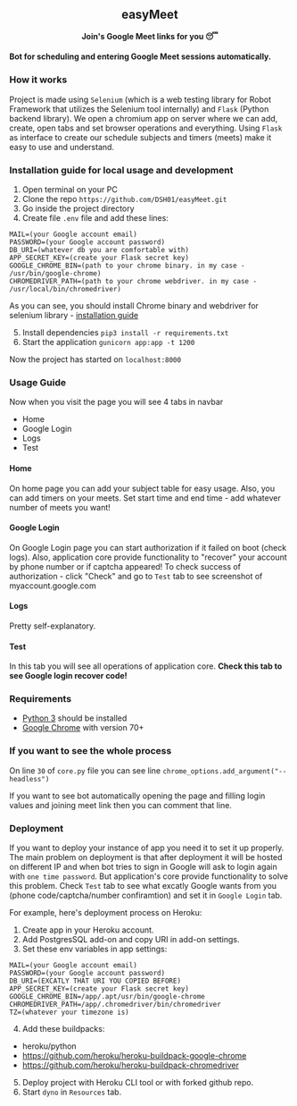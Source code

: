 <h2 align="center">easyMeet</h2>
<p align="center"><b>Join's Google Meet links for you 😴</b></p>

#### Bot for scheduling and entering Google Meet sessions automatically.

### How it works
Project is made using `Selenium` (which is a web testing library for Robot Framework that utilizes the Selenium tool internally) and `Flask` (Python backend library). We open a chromium app on server where we can add, create, open tabs and set browser operations and everything.
Using `Flask` as interface to create our schedule subjects and timers (meets) make it easy to use and understand.

### Installation guide for local usage and development
1. Open terminal on your PC
2. Clone the repo `https://github.com/DSH01/easyMeet.git`
3. Go inside the project directory
4. Create file `.env` file and add these lines:
```
MAIL=(your Google account email)
PASSWORD=(your Google account password)
DB_URI=(whatever db you are comfortable with)
APP_SECRET_KEY=(create your Flask secret key)
GOOGLE_CHROME_BIN=(path to your chrome binary. in my case - /usr/bin/google-chrome)
CHROMEDRIVER_PATH=(path to your chrome webdriver. in my case - /usr/local/bin/chromedriver)
```
As you can see, you should install Chrome binary and webdriver for selenium library - [installation guide](https://chromedriver.chromium.org/getting-started)

5. Install dependencies `pip3 install -r requirements.txt`
6. Start the application `gunicorn app:app -t 1200`

Now the project has started on `localhost:8000`


### Usage Guide
Now when you visit the page you will see 4 tabs in navbar 
- Home
- Google Login
- Logs
- Test

#### Home
On home page you can add your subject table for easy usage.
Also, you can add timers on your meets. Set start time and end time - add whatever number of meets you want!

#### Google Login
On Google Login page you can start authorization if it failed on boot (check logs).
Also, application core provide functionality to "recover" your account by phone number or if captcha appeared!
To check success of authorization - click "Check" and go to `Test` tab to see screenshot of myaccount.google.com

#### Logs
Pretty self-explanatory.

#### Test
In this tab you will see all operations of application core. **Check this tab to see Google login recover code!**


### Requirements
- [Python 3](https://www.python.org/downloads/) should be installed
- [Google Chrome](https://www.google.com/intl/en_in/chrome/) with version 70+


### If you want to see the whole process
On line `30` of `core.py` file you can see line `chrome_options.add_argument("--headless")`

If you want to see bot automatically opening the page and filling login values and joining meet link then you can comment that line.


### Deployment

If you want to deploy your instance of app you need it to set it up properly.
The main problem on deployment is that after deployment it will be hosted on different IP and when bot tries to sign in Google will ask to login again with `one time password`.
But application's core provide functionality to solve this problem. Check `Test` tab to see what excatly Google wants from you (phone code/captcha/number confiramtion) and set it in `Google Login` tab.

For example, here's deployment process on Heroku:
1. Create app in your Heroku account.
2. Add PostgresSQL add-on and copy URI in add-on settings.
3. Set these env variables in app settings:
```
MAIL=(your Google account email)
PASSWORD=(your Google account password)
DB_URI=(EXCATLY THAT URI YOU COPIED BEFORE)
APP_SECRET_KEY=(create your Flask secret key)
GOOGLE_CHROME_BIN=/app/.apt/usr/bin/google-chrome
CHROMEDRIVER_PATH=/app/.chromedriver/bin/chromedriver
TZ=(whatever your timezone is)
```
4. Add these buildpacks:
- heroku/python
- https://github.com/heroku/heroku-buildpack-google-chrome
- https://github.com/heroku/heroku-buildpack-chromedriver
5. Deploy project with Heroku CLI tool or with forked github repo.
6. Start `dyno` in `Resources` tab.

